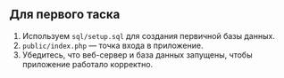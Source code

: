 ## Для первого таска

1. Используем `sql/setup.sql` для создания первичной базы данных.  
2. `public/index.php` — точка входа в приложение.  
3. Убедитесь, что веб-сервер и база данных запущены, чтобы приложение работало корректно.  
